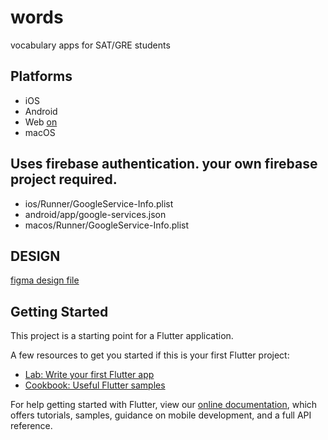 # words

vocabulary apps for SAT/GRE students

## Platforms
* iOS
* Android
* Web [on](https://word-279606.firebaseapp.com/)
* macOS

## Uses firebase authentication. your own firebase project required.
* ios/Runner/GoogleService-Info.plist
* android/app/google-services.json
* macos/Runner/GoogleService-Info.plist

## DESIGN

[figma design file](https://www.figma.com/file/HAMQzxHZSHlsLDGZQXTdZg/wor.io?node-id=0%3A1)

## Getting Started

This project is a starting point for a Flutter application.

A few resources to get you started if this is your first Flutter project:

- [Lab: Write your first Flutter app](https://flutter.dev/docs/get-started/codelab)
- [Cookbook: Useful Flutter samples](https://flutter.dev/docs/cookbook)

For help getting started with Flutter, view our
[online documentation](https://flutter.dev/docs), which offers tutorials,
samples, guidance on mobile development, and a full API reference.
